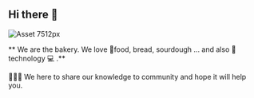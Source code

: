 ## Hi there 👋

![Asset 7512px](https://github.com/unicubevn/.github/assets/51810762/d14e6714-9946-4fa8-b9e7-bd755adf4c00)


** We are the bakery. We love 🍿food, bread, sourdough ... and also 🌈 technology 💻 .**

🙋‍♀️🧙 We here to share our knowledge to community and hope it will help you.

